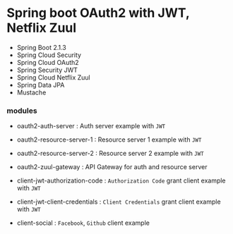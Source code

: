  # Spring boot OAuth2 with JWT, Netflix Zuul 

- Spring Boot 2.1.3
- Spring Cloud Security
- Spring Cloud OAuth2
- Spring Security JWT
- Spring Cloud Netflix Zuul
- Spring Data JPA
- Mustache

### modules

- oauth2-auth-server : Auth server example with `JWT`
- oauth2-resource-server-1 : Resource server 1 example with `JWT`
- oauth2-resource-server-2 : Resource server 2 example with `JWT`
- oauth2-zuul-gateway : API Gateway for auth and resource server  
 
- client-jwt-authorization-code : `Authorization Code` grant client example with `JWT`
- client-jwt-client-credentials : `Client Credentials` grant client example with `JWT`

- client-social : `Facebook`, `Github` client example
